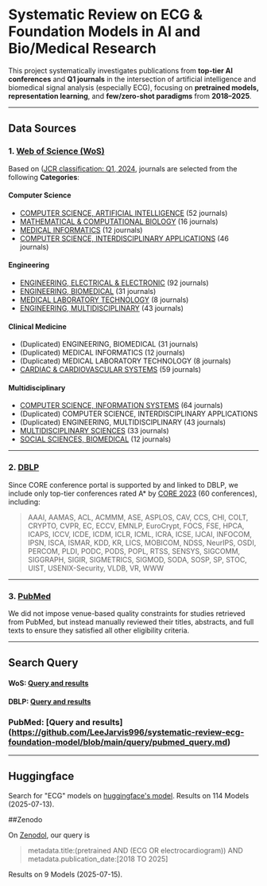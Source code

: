 # Systematic Review on ECG & Foundation Models in AI and Bio/Medical Research

This project systematically investigates publications from **top-tier AI conferences** and **Q1 journals** in the intersection of artificial intelligence and biomedical signal analysis (especially ECG), focusing on **pretrained models, representation learning**, and **few/zero-shot paradigms** from **2018–2025**.

---

## Data Sources

### 1. [Web of Science (WoS)](https://clarivate.com/academia-government/scientific-and-academic-research/research-discovery-and-referencing/web-of-science/web-of-science-core-collection/)

Based on ([JCR classification: Q1, 2024](https://jcr.clarivate.com/jcr/browse-categories), journals are selected from the following **Categories**:

#### Computer Science
- [COMPUTER SCIENCE, ARTIFICIAL INTELLIGENCE](https://github.com/LeeJarvis996/awesome-ai-ecg/blob/main/JCR/COMPUTER%20SCIENCE%2C%20ARTIFICIAL%20INTELLIGENCE.csv) (52 journals)
- [MATHEMATICAL & COMPUTATIONAL BIOLOGY](https://github.com/LeeJarvis996/awesome-ai-ecg/blob/main/JCR/MATHEMATICAL%20%26%20COMPUTATIONAL%20BIOLOGY.csv) (16 journals)
- [MEDICAL INFORMATICS](https://github.com/LeeJarvis996/awesome-ai-ecg/blob/main/JCR/MEDICAL%20INFORMATICS.csv) (12 journals)
- [COMPUTER SCIENCE, INTERDISCIPLINARY APPLICATIONS](https://github.com/LeeJarvis996/awesome-ai-ecg/blob/main/JCR/COMPUTER%20SCIENCE%2C%20INTERDISCIPLINARY%20APPLICATIONS.csv) (46 journals)

#### Engineering
- [ENGINEERING, ELECTRICAL & ELECTRONIC](https://github.com/LeeJarvis996/awesome-ai-ecg/blob/main/JCR/ENGINEERING%2C%20ELECTRICAL%20%26%20ELECTRONIC.csv) (92 journals)
- [ENGINEERING, BIOMEDICAL](https://github.com/LeeJarvis996/awesome-ai-ecg/blob/main/JCR/ENGINEERING%2C%20BIOMEDICAL.csv) (31 journals)
- [MEDICAL LABORATORY TECHNOLOGY](https://github.com/LeeJarvis996/awesome-ai-ecg/blob/main/JCR/MEDICAL%20LABORATORY%20TECHNOLOGY.csv) (8 journals)
- [ENGINEERING, MULTIDISCIPLINARY](https://github.com/LeeJarvis996/awesome-ai-ecg/blob/main/JCR/ENGINEERING%2C%20MULTIDISCIPLINARY.csv) (43 journals)


#### Clinical Medicine
- (Duplicated) ENGINEERING, BIOMEDICAL (31 journals)
- (Duplicated) MEDICAL INFORMATICS (12 journals)
- (Duplicated) MEDICAL LABORATORY TECHNOLOGY (8 journals)
- [CARDIAC & CARDIOVASCULAR SYSTEMS](https://github.com/LeeJarvis996/awesome-ai-ecg/blob/main/JCR/CARDIAC%20%26%20CARDIOVASCULAR%20SYSTEMS.csv) (59 journals)

#### Multidisciplinary
- [COMPUTER SCIENCE, INFORMATION SYSTEMS](https://github.com/LeeJarvis996/awesome-ai-ecg/blob/main/JCR/COMPUTER%20SCIENCE%2C%20INFORMATION%20SYSTEMS.csv) (64 journals)
- (Duplicated) COMPUTER SCIENCE, INTERDISCIPLINARY APPLICATIONS
- (Duplicated) ENGINEERING, MULTIDISCIPLINARY (43 journals)
- [MULTIDISCIPLINARY SCIENCES](https://github.com/LeeJarvis996/awesome-ai-ecg/blob/main/JCR/MULTIDISCIPLINARY%20SCIENCES.csv) (33 journals)
- [SOCIAL SCIENCES, BIOMEDICAL](https://github.com/LeeJarvis996/awesome-ai-ecg/blob/main/JCR/SOCIAL%20SCIENCES%2C%20BIOMEDICAL.csv) (12 journals)

---

### 2. [DBLP](https://dblp.org/)

Since CORE conference portal is supported by and linked to DBLP, we include only top-tier conferences rated A* by [CORE 2023](https://portal.core.edu.au/conf-ranks/?search=&by=all&source=CORE2023&sort=arank&page=1) (60 conferences), including:

> AAAI, AAMAS, ACL, ACMMM, ASE, ASPLOS, CAV, CCS, CHI, COLT, CRYPTO, CVPR, EC, ECCV, EMNLP, EuroCrypt, FOCS, FSE, HPCA, ICAPS, ICCV, ICDE, ICDM, ICLR, ICML, ICRA, ICSE, IJCAI, INFOCOM, IPSN, ISCA, ISMAR, KDD, KR, LICS, MOBICOM, NDSS, NeurIPS, OSDI, PERCOM, PLDI, PODC, PODS, POPL, RTSS, SENSYS, SIGCOMM, SIGGRAPH, SIGIR, SIGMETRICS, SIGMOD, SODA, SOSP, SP, STOC, UIST, USENIX-Security, VLDB, VR, WWW
---

### 3. [PubMed](https://pubmed.ncbi.nlm.nih.gov/advanced/)

We did not impose venue-based quality constraints for studies retrieved from PubMed, but instead manually reviewed their titles, abstracts, and full texts to ensure they satisfied all other eligibility criteria.

---

## Search Query

#### WoS: [Query and results](https://github.com/LeeJarvis996/awesome-ai-ecg/blob/main/query/journal_query.md)

#### DBLP: [Query and results](https://github.com/LeeJarvis996/awesome-ai-ecg/blob/main/query/ai_conference_query.md)

### PubMed: [Query and results] (https://github.com/LeeJarvis996/systematic-review-ecg-foundation-model/blob/main/query/pubmed_query.md)

---

## Huggingface

Search for "ECG" models on [huggingface's model](https://huggingface.co/models?sort=trending&search=ECG). Results on 114 Models (2025-07-13).


##Zenodo

On [Zenodol](https://zenodo.org/), our query is 

>metadata.title:(pretrained AND (ECG OR electrocardiogram)) AND metadata.publication_date:[2018 TO 2025]

Results on 9 Models (2025-07-15).



